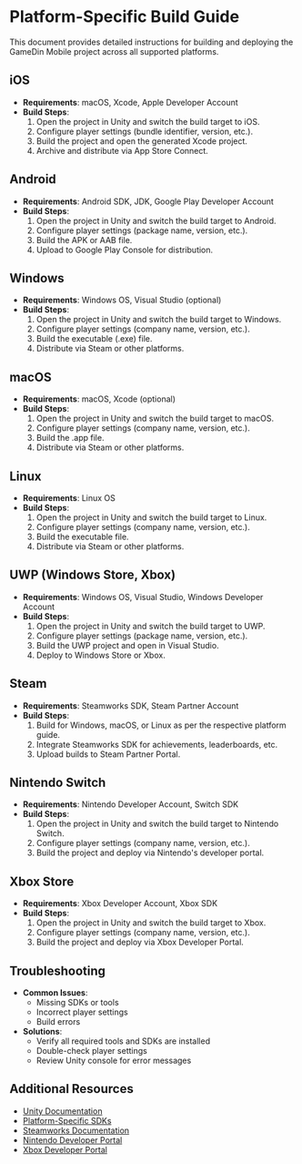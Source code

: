 # Platform-Specific Build Guide

This document provides detailed instructions for building and deploying the GameDin Mobile project across all supported platforms.

## iOS
- **Requirements**: macOS, Xcode, Apple Developer Account
- **Build Steps**:
  1. Open the project in Unity and switch the build target to iOS.
  2. Configure player settings (bundle identifier, version, etc.).
  3. Build the project and open the generated Xcode project.
  4. Archive and distribute via App Store Connect.

## Android
- **Requirements**: Android SDK, JDK, Google Play Developer Account
- **Build Steps**:
  1. Open the project in Unity and switch the build target to Android.
  2. Configure player settings (package name, version, etc.).
  3. Build the APK or AAB file.
  4. Upload to Google Play Console for distribution.

## Windows
- **Requirements**: Windows OS, Visual Studio (optional)
- **Build Steps**:
  1. Open the project in Unity and switch the build target to Windows.
  2. Configure player settings (company name, version, etc.).
  3. Build the executable (.exe) file.
  4. Distribute via Steam or other platforms.

## macOS
- **Requirements**: macOS, Xcode (optional)
- **Build Steps**:
  1. Open the project in Unity and switch the build target to macOS.
  2. Configure player settings (company name, version, etc.).
  3. Build the .app file.
  4. Distribute via Steam or other platforms.

## Linux
- **Requirements**: Linux OS
- **Build Steps**:
  1. Open the project in Unity and switch the build target to Linux.
  2. Configure player settings (company name, version, etc.).
  3. Build the executable file.
  4. Distribute via Steam or other platforms.

## UWP (Windows Store, Xbox)
- **Requirements**: Windows OS, Visual Studio, Windows Developer Account
- **Build Steps**:
  1. Open the project in Unity and switch the build target to UWP.
  2. Configure player settings (package name, version, etc.).
  3. Build the UWP project and open in Visual Studio.
  4. Deploy to Windows Store or Xbox.

## Steam
- **Requirements**: Steamworks SDK, Steam Partner Account
- **Build Steps**:
  1. Build for Windows, macOS, or Linux as per the respective platform guide.
  2. Integrate Steamworks SDK for achievements, leaderboards, etc.
  3. Upload builds to Steam Partner Portal.

## Nintendo Switch
- **Requirements**: Nintendo Developer Account, Switch SDK
- **Build Steps**:
  1. Open the project in Unity and switch the build target to Nintendo Switch.
  2. Configure player settings (company name, version, etc.).
  3. Build the project and deploy via Nintendo's developer portal.

## Xbox Store
- **Requirements**: Xbox Developer Account, Xbox SDK
- **Build Steps**:
  1. Open the project in Unity and switch the build target to Xbox.
  2. Configure player settings (company name, version, etc.).
  3. Build the project and deploy via Xbox Developer Portal.

## Troubleshooting
- **Common Issues**:
  - Missing SDKs or tools
  - Incorrect player settings
  - Build errors
- **Solutions**:
  - Verify all required tools and SDKs are installed
  - Double-check player settings
  - Review Unity console for error messages

## Additional Resources
- [Unity Documentation](https://docs.unity3d.com/)
- [Platform-Specific SDKs](https://unity.com/download)
- [Steamworks Documentation](https://partner.steamgames.com/doc/home)
- [Nintendo Developer Portal](https://developer.nintendo.com/)
- [Xbox Developer Portal](https://developer.microsoft.com/xbox) 